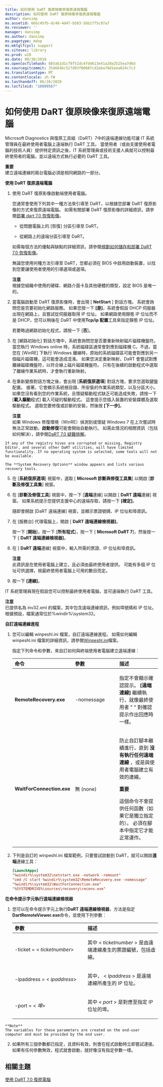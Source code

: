 ```yaml
---
title: 如何使用 DaRT 復原映像來復原遠端電腦
description: 如何使用 DaRT 復原映像來復原遠端電腦
author: dansimp
ms.assetid: 66bc45fb-dc40-4d47-b583-5bb1ff5c97a7
ms.reviewer: ''
manager: dansimp
ms.author: dansimp
ms.pagetype: mdop
ms.mktglfcycl: support
ms.sitesec: library
ms.prod: w10
ms.date: 08/30/2016
ms.openlocfilehash: 885ab1d1cf8f51dc4fd4613e41a20a2525ea7d6d
ms.sourcegitcommit: 354664bc527d93f80687cd2eba70d1eea024c7c3
ms.translationtype: MT
ms.contentlocale: zh-TW
ms.lasthandoff: 06/26/2020
ms.locfileid: "10809567"
---
```

# 如何使用 DaRT 復原映像來復原遠端電腦


Microsoft Diagnostics 與復原工具組（DaRT）7中的遠端連線功能可讓 IT 系統管理員在最終使用者電腦上遠端執行 DaRT 工具。 當使用者（或由支援使用者電腦的技術人員）提供特定資訊之後，IT 系統管理員或技術支援人員就可以控制最終使用者的電腦，並以遠端方式執行必要的 DaRT 工具。

**重要**  
建立遠端連線的兩台電腦必須是相同網路的一部分。



**使用 DaRT 復原遠端電腦**

1.  使用 DaRT 復原影像啟動端使用者電腦。

    您通常會使用下列其中一種方法來引導至 DaRT，以根據您部署 DaRT 復原影像的方式來復原遠端電腦。 如需有關部署 DaRT 復原影像的詳細資訊，請參閱[部署 dart 7.0 恢復影像](deploying-the-dart-70-recovery-image-dart-7.md)。

    -   從問題電腦上的 [恢復] 分區引導至 DaRT。

    -   從網路上的遠端分區引導至 DaRT。

    如需每個方法的優點與缺點的詳細資訊，請參閱[規劃如何儲存和部署 DaRT 7.0 恢復影像](planning-how-to-save-and-deploy-the-dart-70-recovery-image.md)。

    無論您使用何種方法引導至 DaRT，您都必須在 BIOS 中啟用啟動裝置，以找到您要讓使用者使用的引導選項或選項。

    **注意**  
    根據您組織中使用的硬碟、網路介面卡及其他硬體的類型，設定 BIOS 是唯一的。



2.  當電腦啟動至 DaRT 復原影像時，會出現 [ **NetStart** ] 對話方塊。 系統會詢問您是否要初始化網路服務。 如果您按一下 **[是]**，系統會假設 DHCP 伺服器出現在網路上，且嘗試從伺服器取得 IP 位址。 如果網路使用靜態 IP 位址而不是 DHCP，您可以稍後在 DaRT 中使用**Tcp/ip 配置**工具來指定靜態 IP 位址。

    若要略過網路初始化程式，請按一下 [**否**]。

3.  在 [網路初始化] 對話方塊中，系統會詢問您是否要重新映射磁片磁碟機盤符。 當您執行 Windows online 時，系統磁碟區通常會對應到磁碟機 C。不過，當您在 [WinRE] 下執行 Windows 離線時，原始的系統磁碟區可能會對應到另一個磁片磁碟機，這可能會造成混淆。 如果您決定重新映射，DaRT 會嘗試對應離線磁碟機盤符，以符合線上磁片磁碟機盤符。 只有在後續的啟動程式中選取了離線作業系統時，才會執行重新映射。

4.  在重新變換對話方塊之後，會出現 [**系統復原選項**] 對話方塊，要求您選取鍵盤配置。 接著，它會顯示系統根目錄、所安裝的作業系統類型，以及分區大小。 如果您沒有看到您的作業系統，且懷疑驅動程式缺乏可能造成失敗，請按一下 [**載入驅動**程式] 載入可疑的驅動程式。 這會提示您插入裝置的安裝媒體及選取驅動程式。 選取您要修復或診斷的安裝，然後按 **[下一步]**。

    **注意**  
    如果 Windows 修復環境（WinRE）偵測到或懷疑 Windows 7 在上次嘗試時無法正常啟動，**啟動修復**可能會開始自動執行。 如需此情況的相關資訊（包括如何解決），請參閱[DaRT 7.0 疑難排解](troubleshooting-dart-70-new-ia.md)。



~~~
If any of the registry hives are corrupted or missing, Registry Editor, and several other DaRT utilities, will have limited functionality. If no operating system is selected, some tools will not be available.

The **System Recovery Options** window appears and lists various recovery tools.
~~~

5. 在 [**系統復原選項**] 視窗中，選取 [ **Microsoft 診斷與修復工具集**] 以開啟 [**診斷及修復工具集**] 視窗。

6. 在 [**診斷及修復工具**] 視窗中，按一下 [**遠端**連線] 以開啟 [ **DaRT 遠端**連線] 視窗。 如果系統提示您提供支援中心的遠端存取，請按一下 **[確定]**。

   隨即會開啟 [DaRT 遠端連線] 視窗，並顯示票證號碼、IP 位址和埠資訊。

7. 在 [服務台] 代理電腦上，開啟 [ **DaRT 遠端連線檢視器]**。

   按一下 [**開始**]，按一下 [**所有程式**]，按一下 [ **Microsoft DaRT 7**]，然後按一下 [ **DaRT 遠端連線檢視器]**。

8. 在 [ **DaRT 遠端**連線] 視窗中，輸入所需的票證、IP 位址和埠資訊。

   **注意**  
   此資訊是在使用者電腦上建立，且必須由最終使用者提供。 可能有多個 IP 位址可供選擇，視最終使用者電腦上可用的數目而定。



9. 按一下 **\[連線\]**。

IT 系統管理員現在假設您可以控制最終使用者電腦，並可遠端執行 DaRT 工具。

**注意**  
已提供名為 inv32.xml 的檔案，其中包含遠端連線資訊，例如埠號碼和 IP 位址。 根據預設，檔案通常位於%windir%\\system32。



**自訂遠端連線進程**

1. 您可以編輯 winpeshl.ini 檔案，自訂遠端連線進程。 如需如何編輯 winpeshl.ini 檔案的詳細資訊，請參閱[Winpeshl.ini](https://go.microsoft.com/fwlink/?LinkId=219413)檔案。

   指定下列命令和參數，來自訂如何與終端使用者電腦建立遠端連線：

   <table>
   <colgroup>
   <col width="33%" />
   <col width="33%" />
   <col width="33%" />
   </colgroup>
   <thead>
   <tr class="header">
   <th align="left">命令</th>
   <th align="left">參數</th>
   <th align="left">描述</th>
   </tr>
   </thead>
   <tbody>
   <tr class="odd">
   <td align="left"><p><strong>RemoteRecovery.exe</strong></p></td>
   <td align="left"><p>-nomessage</p></td>
   <td align="left"><p>指定不會顯示確認提示。 <strong>[遠端連線] </strong> 繼續執行，就像最終使用者 &quot; &quot; 對確認提示作出回應時一樣。</p></td>
   </tr>
   <tr class="even">
   <td align="left"><p><strong>WaitForConnection.exe</strong></p></td>
   <td align="left"><p>無 (none)</p></td>
   <td align="left"><p>防止自訂腳本繼續進行，直到 <strong> 沒有執行任何遠端連線 </strong> ，或是與使用者電腦建立有效的連線。</p>
   <div class="alert">
   <strong>重要</strong><br/><p>這個命令不會提供任何函數（如果它是獨立指定的）。 必須在腳本中指定它才能正常運作。</p>
   </div>
   <div>

   </div></td>
   </tr>
   </tbody>
   </table>



2. 下列是自訂的 winpeshl.ini 檔案範例，只要嘗試啟動到 DaRT，就可以開啟**遠端**連線工具：

   ```ini
   [LaunchApps]
   "%windir%\system32\netstart.exe -network -remount"
   "cmd /C start %windir%\system32\RemoteRecovery.exe -nomessage"
   "%windir%\system32\WaitForConnection.exe"
   "%SYSTEMDRIVE%\sources\recovery\recenv.exe"
   ```

**在命令提示字元執行遠端連線檢視器**

1.  您可以在命令提示字元上執行**DaRT 遠端連線檢視器**，方法是指定**DartRemoteViewer.exe**命令，並使用下列參數：

    <table>
    <colgroup>
    <col width="50%" />
    <col width="50%" />
    </colgroup>
    <thead>
    <tr class="header">
    <th align="left">參數</th>
    <th align="left">描述</th>
    </tr>
    </thead>
    <tbody>
    <tr class="odd">
    <td align="left"><p>-ticket = &lt; <em> ticketnumber</em>&gt;</p></td>
    <td align="left"><p>其中 &lt; <em> ticketnumber </em> &gt; 是由遠端連線產生的票證編號，包括虛線。</p></td>
    </tr>
    <tr class="even">
    <td align="left"><p>-ipaddress = &lt; <em> ipaddress</em>&gt;</p></td>
    <td align="left"><p>其中， &lt; <em> Ipaddress </em> &gt; 是遠端連線所產生的 IP 位址。</p></td>
    </tr>
    <tr class="odd">
    <td align="left"><p>-port = &lt; <em> 埠</em>&gt;</p></td>
    <td align="left"><p>其中 &lt; <em> port </em> &gt; 是對應至指定 IP 位址的埠。</p></td>
    </tr>
    </tbody>
    </table>



~~~
**Note**  
The variables for these parameters are created on the end-user computer and must be provided by the end user.
~~~



2. 如果所有三個參數都已指定，且資料有效，則會在程式啟動時立即嘗試連接。 如果有任何參數無效，程式就會啟動，就好像沒有指定參數一樣。

## 相關主題


[使用 DaRT 7.0 復原電腦](recovering-computers-using-dart-70-dart-7.md)









